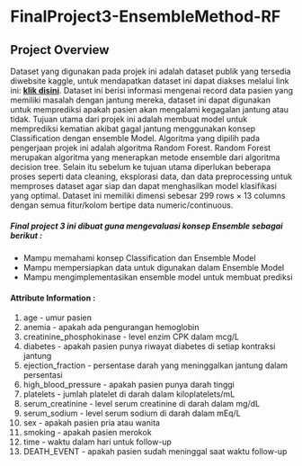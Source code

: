 # FinalProject3-EnsembleMethod-RF
## Project Overview
Dataset yang digunakan pada projek ini adalah dataset publik yang tersedia diwebsite kaggle, untuk mendapatkan dataset ini dapat diakses melalui link ini: <a href="https://www.kaggle.com/andrewmvd/heart-failure-clinical-data"><b> klik disini</b></a>. Dataset ini berisi informasi mengenai record data pasien yang memiliki masalah dengan jantung mereka, dataset ini dapat digunakan untuk memprediksi apakah pasien akan mengalami kegagalan jantung atau tidak. Tujuan utama dari projek ini adalah membuat model untuk memprediksi kematian akibat gagal jantung menggunakan konsep Classification dengan ensemble Model. Algoritma yang dipilih pada pengerjaan projek ini adalah algoritma Random Forest. Random Forest merupakan algoritma yang menerapkan metode ensemble dari algoritma decision tree. Selain itu sebelum ke tujuan utama diperlukan beberapa proses seperti data cleaning, eksplorasi data, dan data preprocessing untuk memproses dataset agar siap dan dapat menghasilkan model klasifikasi yang optimal. Dataset ini memiliki dimensi sebesar 299 rows × 13 columns dengan semua fitur/kolom bertipe data numeric/continuous.

##### Final project 3 ini dibuat guna mengevaluasi konsep Ensemble sebagai berikut :
* Mampu memahami konsep Classification dan Ensemble Model
* Mampu mempersiapkan data untuk digunakan dalam Ensemble Model
* Mampu mengimplementasikan ensemble model untuk membuat prediksi

#### Attribute Information :
1. age - umur pasien
2. anemia - apakah ada pengurangan hemoglobin
3. creatinine_phosphokinase - level enzim CPK dalam mcg/L
4. diabetes - apakah pasien punya riwayat diabetes di setiap kontraksi jantung
5. ejection_fraction - persentase darah yang meninggalkan jantung dalam persentasi
6. high_blood_pressure - apakah pasien punya darah tinggi
7. platelets - jumlah platelet di darah dalam kiloplatelets/mL
8. serum_creatinine - level serum creatinine di darah dalam mg/dL
9. serum_sodium - level serum sodium di darah dalam mEq/L
10. sex - apakah pasien pria atau wanita
11. smoking - apakah pasien merokok
12. time - waktu dalam hari untuk follow-up
13. DEATH_EVENT - apakah pasien sudah meninggal saat waktu follow-up

